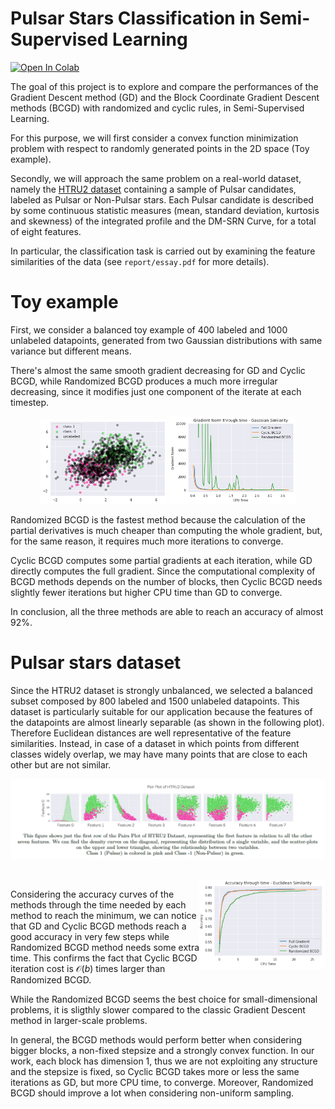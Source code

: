 # Pulsar Stars Classification in Semi-Supervised Learning

[![Open In Colab](https://colab.research.google.com/assets/colab-badge.svg)](https://colab.research.google.com/github/silviapoletti/Semi-supervised-pulsar-stars-classification/blob/main/notebook.ipynb)

The goal of this project is to explore and compare the
performances of the Gradient Descent method (GD) and the
Block Coordinate Gradient Descent methods (BCGD) with randomized
and cyclic rules, in Semi-Supervised Learning.

For this purpose, we will first consider a convex function
minimization problem with respect to randomly
generated points in the 2D space (Toy example). 

Secondly, we will
approach the same problem on a real-world dataset, namely the [HTRU2 dataset](https://archive.ics.uci.edu/ml/datasets/HTRU2) containing a sample
of Pulsar candidates, labeled as Pulsar or Non-Pulsar
stars. Each Pulsar candidate is described by some
continuous statistic measures (mean, standard deviation,
kurtosis and skewness) of the integrated profile
and the DM-SRN Curve, for a total of eight features.

In particular, the classification task is carried out by
examining the feature similarities of the data (see `report/essay.pdf` for more details).

# Toy example

First, we consider a balanced toy example of 400 labeled
and 1000 unlabeled datapoints, generated from
two Gaussian distributions with same variance but different
means. 

There's almost the same smooth gradient
decreasing for GD and Cyclic BCGD, while Randomized BCGD produces a much more irregular
decreasing, since it modifies just one component of the iterate
at each timestep. 

<p align="center">
  <img src="https://github.com/silviapoletti/Semi-supervised-pulsar-stars-classification/blob/d2f7e0b5cd6b67a902707e35f7df85d4c32791b6/report/scatter_toy.png" width="40%"/>
  <img src="https://github.com/silviapoletti/Semi-supervised-pulsar-stars-classification/blob/d2f7e0b5cd6b67a902707e35f7df85d4c32791b6/report/gradplot_cropped.png" width="40%"/>
</p>

Randomized BCGD is the
fastest method because the calculation of the partial
derivatives is much cheaper than computing the whole
gradient, but, for the same reason, it requires much
more iterations to converge.

Cyclic BCGD computes some partial gradients
at each iteration, while GD directly computes the
full gradient. Since the computational complexity of BCGD methods depends on the number of
blocks, then Cyclic BCGD
needs slightly fewer iterations but higher CPU time
than GD to converge.

In conclusion, all the three methods are able to reach
an accuracy of almost 92%.

# Pulsar stars dataset

Since the HTRU2 dataset is strongly unbalanced, we
selected a balanced subset composed by 800 labeled
and 1500 unlabeled datapoints.
This dataset is particularly suitable for our application
because the features of the datapoints are almost
linearly separable (as shown in the following plot). Therefore
Euclidean distances are well representative of the feature
similarities. Instead, in case of a dataset in which
points from different classes widely overlap, we may
have many points that are close to each other but are
not similar.

<p align="center">
  <img src="https://github.com/silviapoletti/Semi-supervised-pulsar-stars-classification/blob/a3ae75bf8d1fa7a6011935561047fe94f184f465/report/pair_plot.png"/>
</p>

<br />

<img align="right" width="40%" src="https://github.com/silviapoletti/Semi-supervised-pulsar-stars-classification/blob/d2f7e0b5cd6b67a902707e35f7df85d4c32791b6/report/accuracy.png">

Considering the accuracy curves of the methods
through the time needed by each method to reach
the minimum, we can notice that GD
and Cyclic BCGD methods reach a good accuracy in
very few steps while Randomized BCGD method needs
some extra time. This confirms the fact
that Cyclic BCGD iteration cost is $\mathcal{O}(b)$ times
larger than Randomized BCGD.

While the Randomized BCGD seems the best choice
for small-dimensional problems, it is sligthly slower
compared to the classic Gradient Descent method in
larger-scale problems.

In general, the BCGD methods would perform better
when considering bigger blocks, a non-fixed stepsize
and a strongly convex function. In our work, each
block has dimension $1$, thus we are not exploiting any
structure and the stepsize is fixed, so Cyclic BCGD
takes more or less the same iterations as GD, but more
CPU time, to converge. Moreover, Randomized BCGD
should improve a lot when considering non-uniform
sampling.

